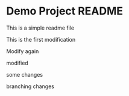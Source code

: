 # Demo Project README

This is a simple readme file

This is the first modification

Modify again

modified

some changes

branching changes